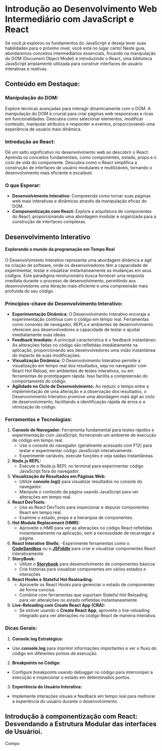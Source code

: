 # Introdução ao Desenvolvimento Web Intermediário com JavaScript e React

Se você já explorou os fundamentos do JavaScript e deseja levar suas habilidades para o próximo nível, você está no lugar certo! Neste guia, abordaremos conceitos intermediários essenciais, focando na manipulação do DOM (Document Object Model) e introduzindo o React, uma biblioteca JavaScript amplamente utilizada para construir interfaces de usuário interativas e reativas.

## Conteúdo em Destaque:

### Manipulação do DOM:

Explore técnicas avançadas para interagir dinamicamente com o DOM. A manipulação do DOM é crucial para criar páginas web responsivas e ricas em funcionalidades. Descubra como selecionar elementos, modificar conteúdo, manipular atributos e responder a eventos, proporcionando uma experiência de usuário mais dinâmica.

### Introdução ao React:

Dê um salto significativo no desenvolvimento web ao descobrir o React. Aprenda os conceitos fundamentais, como componentes, estado, props e o ciclo de vida do componente. Descubra como o React simplifica a construção de interfaces de usuário modulares e reutilizáveis, tornando o desenvolvimento mais eficiente e escalável.

### O que Esperar:


- __Desenvolvimento Interativo:__ Compreenda como tornar suas páginas web mais interativas e dinâmicas através da manipulação eficaz do DOM.
- __Componentização com React:__ Explore a arquitetura de componentes do React, proporcionando uma abordagem modular e organizada para a construção de interfaces complexas.

## Desenvolvimento Interativo 

#### Explorando o mundo da programação em Tempo Real
O Desenvolvimento Interativo representa uma abordagem dinâmica e ágil na criação de software, onde os desenvolvedores têm a capacidade de experimentar, testar e visualizar instantaneamente as mudanças em seus códigos. Este paradigma revolucionário busca fornecer uma resposta imediata durante o processo de desenvolvimento, permitindo aos desenvolvedores uma iteração mais eficiente e uma compreensão mais profunda do seu código.

### Princípios-chave do Desenvolvimento Interativo:

 - __Experimentação Dinâmica:__
O Desenvolvimento Interativo encoraja a experimentação contínua com o código em tempo real. Ferramentas como consoles de navegador, REPLs e ambientes de desenvolvimento oferecem aos desenvolvedores a capacidade de testar e ajustar imediatamente suas ideias.
- __Feedback Imediato:__
A principal característica é o feedback instantâneo. As alterações feitas no código são refletidas imediatamente na aplicação, proporcionando aos desenvolvedores uma visão instantânea do impacto de suas modificações.
- __Visualização Dinâmica:__
O Desenvolvimento Interativo permite a visualização em tempo real dos resultados, seja no navegador com React Hot Reload, em ambientes de testes interativos, ou em ferramentas de prototipagem rápida. Isso facilita a compreensão do comportamento do código.
- __Agilidade no Ciclo de Desenvolvimento:__
Ao reduzir o tempo entre a implementação de uma alteração e a observação dos resultados, o Desenvolvimento Interativo promove uma abordagem mais ágil ao ciclo de desenvolvimento, facilitando a identificação rápida de erros e a otimização do código.

### Ferramentas e Tecnologias:

1. __Console de Navegador:__
Ferramenta fundamental para testes rápidos e experimentação com JavaScript, fornecendo um ambiente de execução de código em tempo real.
     - Use o console do navegador (geralmente acessado com F12) para testar e experimentar código JavaScript interativamente.
     - Experimente variáveis, execute funções e veja saídas instantâneas.
2. __Node.js REPL:__
    - Execute o Node.js REPL no terminal para experimentar código JavaScript fora do navegador.
3. __Visualização de Resultados em Páginas Web:__
    - Utilize __console.log()__ para visualizar resultados no console do navegador.
    - Manipule o conteúdo da página usando JavaScript para ver alterações em tempo real.
4. __React DevTools:__
    - Use as React DevTools para inspecionar e depurar componentes React em tempo real.
    - Examine o estado, props e a hierarquia de componentes.
5. __Hot Module Replacement (HMR):__
    - Aproveite o HMR para ver as alterações no código React refletidas instantaneamente na aplicação, sem a necessidade de recarregar a página.
6. __React Interative Shells:__
    -Experimente ferramentas como o [__CodeSandbox__](https://codesandbox.io/) ou o [__JSFiddle__](https://jsfiddle.net/) para criar e visualizar componentes React interativamente 
7. __StoryBook:__
    - Utilize o [__Storybook__](https://storybook.js.org/) para desenvolvimento de componentes básicos 
    - Crie histórias para visualizar componentes em vários estados e interações 
8. __React Hooks e Stateful Hot Realoading:__
    - Aproveite os React Hooks para gerenciar o estado de componentes de forma concisa.
    - Combine com ferramentas que suportam Stateful Hot Reloading para ver alteralções no estado refletidas instantaneamente.
9. __Live-Reloading com Create React App (CRA):__
    - Se estiver usando o __Create React App__, aproveite o live-reloading integrado para ver alterações no código React de maneira interativa.

### Dicas Gerais:
1. __Console.log Estratégico:__

- Use __console.log__ para imprimir informações importantes e ver o fluxo do código em diferentes pontos de execução.
2. __Breakpoints no Código:__

- Configure breakpoints usando debugger no código para interromper a execução e inspecionar o estado em determinados pontos.
3. __Experiência do Usuário Interativa:__

- Implemente interações visuais e feedback em tempo real para melhorar a experiência do usuário durante o desenvolvimento.

## Introdução à componentização com React: Desvendando a Estrutura Modular das interfaces de Usuárioi.

Compo
